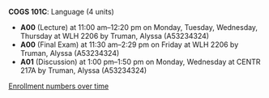 **COGS 101C**: Language (4 units)

- **A00** (Lecture) at 11:00 am–12:20 pm on Monday, Tuesday, Wednesday, Thursday at WLH 2206 by Truman, Alyssa (A53234324)
- **A00** (Final Exam) at 11:30 am–2:29 pm on Friday at WLH 2206 by Truman, Alyssa (A53234324)
- **A01** (Discussion) at 1:00 pm–1:50 pm on Monday, Wednesday at CENTR 217A by Truman, Alyssa (A53234324)

[Enrollment numbers over time](./COGS101C.tsv)
